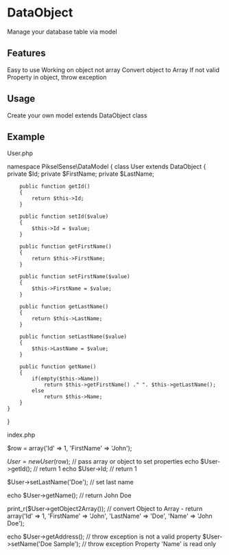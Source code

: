 # DataObject
Manage your database table via model

Features
--------
Easy to use
Working on object not array
Convert object to Array
If not valid Property in object, throw exception

Usage
--------
Create your own model extends DataObject class

Example
--------

User.php

namespace PikselSense\DataModel
{
    class User extends DataObject
    {
        private $Id;
        private $FirstName;
        private $LastName;

        public function getId()
        {
            return $this->Id;
        }

        public function setId($value)
        {
            $this->Id = $value;
        }

        public function getFirstName()
        {
            return $this->FirstName;
        }

        public function setFirstName($value)
        {
            $this->FirstName = $value;
        }
        
        public function getLastName()
        {
            return $this->LastName;
        }

        public function setLastName($value)
        {
            $this->LastName = $value;
        }
        
        public function getName()
        {
            if(empty($this->Name))
                return $this->getFirstName() ." ". $this->getLastName();
            else
                return $this->Name;
        }
    }
}

index.php

$row = array('Id' => 1, 'FirstName' => 'John');

$User = new User($row); // pass array or object to set properties
echo $User->getId(); // return 1
echo $User->Id; // return 1

$User->setLastName('Doe'); // set last name

echo $User->getName(); // return John Doe

print_r($User->getObject2Array()); // convert Object to Array - return  array('Id' => 1, 'FirstName' => 'John', 'LastName' => 'Doe', 'Name' => 'John Doe');

echo $User->getAddress(); // throw exception is not a valid property
$User->setName('Doe Sample'); // throw exception Property 'Name' is read only



